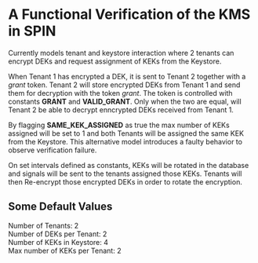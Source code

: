 # A Functional Verification of the KMS in SPIN
Currently models tenant and keystore interaction where 2 tenants can encrypt DEKs and request assignment of KEKs from the Keystore. <br/>

When Tenant 1 has encrypted a DEK, it is sent to Tenant 2 together with a *grant* token. Tenant 2 will store encrypted DEKs from Tenant 1 and send them for decryption with the token *grant*. The token is controlled with constants **GRANT** and **VALID_GRANT**. Only when the two are equal, will Tenant 2 be able to decrypt enncrypted DEKs received from Tenant 1. <br/>

By flagging **SAME_KEK_ASSIGNED** as true the max number of KEKs assigned will be set to 1 and both Tenants will be assigned the same KEK from the Keystore. This alternative model introduces a faulty behavior to observe verification failure. <br/>

On set intervals defined as constants, KEKs will be rotated in the database and signals will be sent to the tenants assigned those KEKs. Tenants will then Re-encrypt those encrypted DEKs in order to rotate the encryption. <br/>

## Some Default Values
Number of Tenants: 2<br />
Number of DEKs per Tenant: 2<br />
Number of KEKs in Keystore: 4<br />
Max number of KEKs per Tenant: 2

